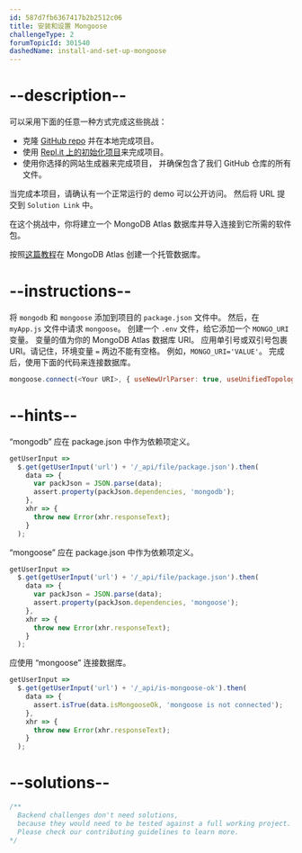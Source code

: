 ```yaml
---
id: 587d7fb6367417b2b2512c06
title: 安装和设置 Mongoose
challengeType: 2
forumTopicId: 301540
dashedName: install-and-set-up-mongoose
---
```


# --description--

可以采用下面的任意一种方式完成这些挑战：

- 克隆 [GitHub repo](https://github.com/freeCodeCamp/boilerplate-mongomongoose/) 并在本地完成项目。
- 使用 [Repl.it 上的初始化项目](https://repl.it/github/freeCodeCamp/boilerplate-mongomongoose)来完成项目。
- 使用你选择的网站生成器来完成项目， 并确保包含了我们 GitHub 仓库的所有文件。

当完成本项目，请确认有一个正常运行的 demo 可以公开访问。 然后将 URL 提交到 `Solution Link` 中。

在这个挑战中，你将建立一个 MongoDB Atlas 数据库并导入连接到它所需的软件包。

按照<a href='https://www.freecodecamp.org/news/get-started-with-mongodb-atlas/' rel='noopener noreferrer' target='_blank'>这篇教程</a>在 MongoDB Atlas 创建一个托管数据库。

# --instructions--

将 `mongodb` 和 `mongoose` 添加到项目的 `package.json` 文件中。 然后，在 `myApp.js` 文件中请求 `mongoose`。 创建一个 `.env` 文件，给它添加一个 `MONGO_URI` 变量。 变量的值为你的 MongoDB Atlas 数据库 URI。 应用单引号或双引号包裹 URI。请记住，环境变量 `=` 两边不能有空格。 例如，`MONGO_URI='VALUE'`。 完成后，使用下面的代码来连接数据库。

```js
mongoose.connect(<Your URI>, { useNewUrlParser: true, useUnifiedTopology: true });
```

# --hints--

“mongodb” 应在 package.json 中作为依赖项定义。

```js
getUserInput =>
  $.get(getUserInput('url') + '/_api/file/package.json').then(
    data => {
      var packJson = JSON.parse(data);
      assert.property(packJson.dependencies, 'mongodb');
    },
    xhr => {
      throw new Error(xhr.responseText);
    }
  );
```

“mongoose” 应在 package.json 中作为依赖项定义。

```js
getUserInput =>
  $.get(getUserInput('url') + '/_api/file/package.json').then(
    data => {
      var packJson = JSON.parse(data);
      assert.property(packJson.dependencies, 'mongoose');
    },
    xhr => {
      throw new Error(xhr.responseText);
    }
  );
```

应使用 “mongoose” 连接数据库。

```js
getUserInput =>
  $.get(getUserInput('url') + '/_api/is-mongoose-ok').then(
    data => {
      assert.isTrue(data.isMongooseOk, 'mongoose is not connected');
    },
    xhr => {
      throw new Error(xhr.responseText);
    }
  );
```

# --solutions--

```js
/**
  Backend challenges don't need solutions, 
  because they would need to be tested against a full working project. 
  Please check our contributing guidelines to learn more.
*/
```
